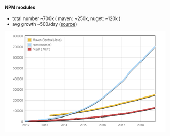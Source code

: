 #### NPM modules

* total number ~700k ( maven: ~250k, nuget: ~120k )
* avg growth ~500/day ([source](http://www.modulecounts.com/))

![](img/module_count.png)
